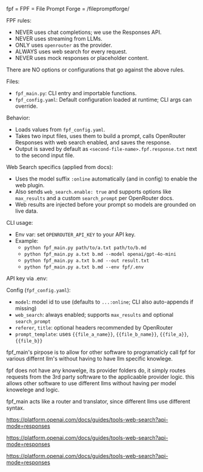 fpf = FPF = File Prompt Forge = /filepromptforge/

FPF rules:
- NEVER uses chat completions; we use the Responses API.
- NEVER uses streaming from LLMs.
- ONLY uses `openrouter` as the provider.
- ALWAYS uses web search for every request.
- NEVER uses mock responses or placeholder content.

There are NO options or configurations that go against the above rules.

Files:
- `fpf_main.py`: CLI entry and importable functions.
- `fpf_config.yaml`: Default configuration loaded at runtime; CLI args can override.

Behavior:
- Loads values from `fpf_config.yaml`.
- Takes two input files, uses them to build a prompt, calls OpenRouter Responses with web search enabled, and saves the response.
- Output is saved by default as `<second-file-name>.fpf.response.txt` next to the second input file.

Web Search specifics (applied from docs):
- Uses the model suffix `:online` automatically (and in config) to enable the web plugin.
- Also sends `web_search.enable: true` and supports options like `max_results` and a custom `search_prompt` per OpenRouter docs.
- Web results are injected before your prompt so models are grounded on live data.

CLI usage:
- Env var: set `OPENROUTER_API_KEY` to your API key.
- Example:
  - `python fpf_main.py path/to/a.txt path/to/b.md`
  - `python fpf_main.py a.txt b.md --model openai/gpt-4o-mini`
  - `python fpf_main.py a.txt b.md --out result.txt`
  - `python fpf_main.py a.txt b.md --env fpf/.env`

API key via .env:


Config (`fpf_config.yaml`):
- `model`: model id to use (defaults to `...:online`; CLI also auto-appends if missing)
- `web_search`: always enabled; supports `max_results` and optional `search_prompt`
- `referer`, `title`: optional headers recommended by OpenRouter
- `prompt_template`: uses `{{file_a_name}}`, `{{file_b_name}}`, `{{file_a}}`, `{{file_b}}`

fpf_main's pirpose is to allow for other software to programaticly call fpf for various differnt llm's without having to have llm specific knowlege.

fpf does not have any knowelge, its provider folders do, it simply routes requests from the 3rd party softrware to the applicaable provider logic. this allows other software to use different llms without having per model knowelege and logic.

fpf_main acts like a router and translator, since different llms use different syntax. 



https://platform.openai.com/docs/guides/tools-web-search?api-mode=responses

https://platform.openai.com/docs/guides/tools-web-search?api-mode=responses

https://platform.openai.com/docs/guides/tools-web-search?api-mode=responses
